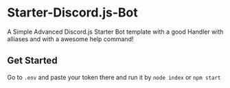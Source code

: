 # Starter-Discord.js-Bot
A Simple Advanced Discord.js Starter Bot template with a good Handler with alliases and with a awesome help command!

## Get Started
Go to ``.env`` and paste your token there and run it by ``node index`` or ``npm start``
